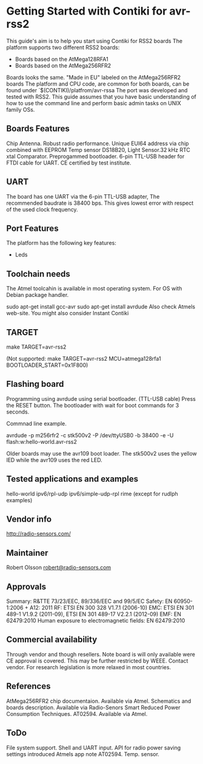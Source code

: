 Getting Started with Contiki for avr-rss2
==========================================
This guide's aim is to help you start using Contiki for RSS2 boards
The platform supports two different RSS2 boards:

* Boards based on the AtMega128RFA1
* Boards based on the AtMega256RFR2

Boards looks the same. "Made in EU" labeled on the AtMega256RFR2 boards
The platform and CPU code, are common for both boards, can be found under 
`$(CONTIKI)/platfrom/avr-rssa The port was developed and tested with RSS2.
This guide assumes that you have basic understanding of how to use the 
command line and perform basic admin tasks on UNIX family OSs.

Boards Features
----------------
Chip Antenna. Robust radio performance.
Unique EUI64 address via chip combined with EEPROM
Temp sensor DS18B20, Light Sensor.32 kHz RTC xtal
Comparator. Preprogammed bootloader. 6-pin TTL-USB 
header for FTDI cable for UART.
CE certified by test institute.

UART 
----
The board has one UART via the 6-pin TTL-USB adapter, The recommended
baudrate is 38400 bps. This gives lowest error with respect of the used 
clock frequency.

Port Features
--------------
The platform has the following key features:
* Leds

Toolchain needs
---------------
The Atmel toolcahin is available in most operating system. For OS with
Debian package handler.

sudo apt-get install gcc-avr
sudo apt-get install avrdude
Also check Atmels web-site. You might also consider Instant Contiki

TARGET
-------
make TARGET=avr-rss2

(Not supported: make TARGET=avr-rss2 MCU=atmega128rfa1  BOOTLOADER_START=0x1F800)

Flashing board
---------------
Programming using avrdude using serial bootloader. (TTL-USB cable)
Press the RESET button. The bootloader with wait for boot commands 
for 3 seconds.

Commnad line example.

avrdude -p m256rfr2 -c stk500v2 -P /dev/ttyUSB0 -b 38400 -e -U flash:w:hello-world.avr-rss2 

Older boards may use the avr109 boot loader. The stk500v2 uses the yellow
lED while the avr109 uses the red LED.

Tested applications and examples
---------------------------------
hello-world
ipv6/rpl-udp
ipv6/simple-udp-rpl
rime (except for rudlph examples)

Vendor info
-----------
http://radio-sensors.com/

Maintainer
----------
Robert Olsson <robert@radio-sensors.com>

Approvals
---------
Summary: R&TTE 73/23/EEC, 89/336/EEC and 99/5/EC
Safety: EN 60950-1:2006 + A12: 2011
RF: ETSI EN 300 328 V1.7.1 (2006-10)
EMC: ETSI EN 301 489-1 V1.9.2 (2011-09), ETSI EN 301 489-17 V2.2.1 (2012-09)
EMF: EN 62479:2010
Human exposure to electromagnetic fields: EN 62479:2010 

Commercial availability
------------------------
Through vendor and though resellers. Note board is will only available 
were CE approval is covered. This may be further restricted by WEEE.
Contact vendor. For research legislation is more relaxed in most 
countries.

References
----------
AtMega256RFR2 chip documentaion. Available via Atmel.
Schematics and boards description. Available via Radio-Senors
Smart Reduced Power Consumption Techniques. AT02594. Available via Atmel.

ToDo
-----
File system support.
Shell and UART input.
API for radio power saving settings introduced Atmels app note AT02594. 
Temp. sensor.

